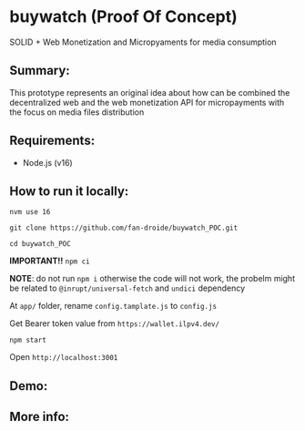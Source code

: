 # buywatch (Proof Of Concept)
SOLID + Web Monetization and Micropyaments for media consumption

## Summary:
This prototype represents an original idea about how can be combined the decentralized web and the web monetization API for micropayments with the focus on media files distribution

## Requirements:
- Node.js (v16)


## How to run it locally:

`nvm use 16`

`git clone https://github.com/fan-droide/buywatch_POC.git`

`cd buywatch_POC`

**IMPORTANT!!**
`npm ci`

**NOTE**: do not run `npm i` otherwise the code will not work, the probelm might be related to `@inrupt/universal-fetch` and `undici` dependency

At `app/` folder, rename `config.tamplate.js` to `config.js`

Get Bearer token value from `https://wallet.ilpv4.dev/`

`npm start`

Open `http://localhost:3001`

## Demo:


## More info: